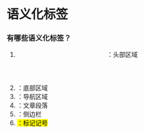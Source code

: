 # 语义化标签

### 有哪些语义化标签？
1.  <header>：头部区域
2.  <footer>：底部区域
3.  <nav>：导航区域
4.  <article>：文章段落
5.  <aside>：侧边栏
6.  <mark>：标记记号

### 
